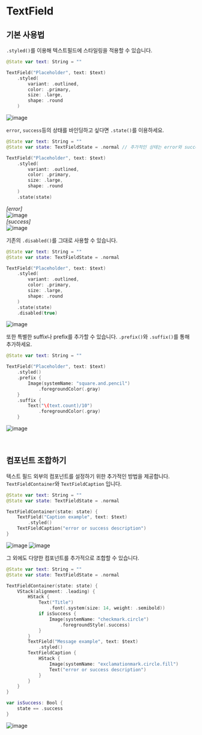 # TextField
## 기본 사용법
`.styled()`를 이용해 텍스트필드에 스타일링을 적용할 수 있습니다.
```swift
@State var text: String = ""

TextField("Placeholder", text: $text)
    .styled(
        variant: .outlined,
        color: .primary,
        size: .large,
        shape: .round
    )
```
![image](https://github.com/dodo849/DesignSystemBookApp/assets/71880682/d69f4916-55cb-475e-824c-46ddd9b0e41f)


`error`, `success`등의 상태를 바인딩하고 싶다면 `.state()`를 이용하세요.
```swift
@State var text: String = ""
@State var state: TextFieldState = .normal // 추가적인 상태는 error와 success가 있습니다.

TextField("Placeholder", text: $text)
    .styled(
        variant: .outlined,
        color: .primary,
        size: .large,
        shape: .round
    )
    .state(state)
```
_[error]_
<br/>
![image](https://github.com/dodo849/DesignSystemBookApp/assets/71880682/000a83af-5c48-4d68-a7e3-d41d9719f985)
<br/>
_[success]_
<br/>
![image](https://github.com/dodo849/DesignSystemBookApp/assets/71880682/67e62cef-d6d8-47c4-9c0d-e6dcc7e19051)

기존의 `.disabled()`를 그대로 사용할 수 있습니다.
```swift
@State var text: String = ""
@State var state: TextFieldState = .normal

TextField("Placeholder", text: $text)
    .styled(
        variant: .outlined,
        color: .primary,
        size: .large,
        shape: .round
    )
    .state(state)
    .disabled(true)
```
![image](https://github.com/dodo849/DesignSystemBookApp/assets/71880682/5f29436e-efea-4288-9007-3eacb24118e0)

또한 특별한 suffix나 prefix를 추가할 수 있습니다. `.prefix()`와 `.suffix()`를 통해 추가하세요.
```swift
@State var text: String = ""

TextField("Placeholder", text: $text)
    .styled()
    .prefix {
        Image(systemName: "square.and.pencil")
            .foregroundColor(.gray)
    }
    .suffix {
        Text("\(text.count)/10")
            .foregroundColor(.gray)
    }
```
![image](https://github.com/dodo849/DesignSystemBookApp/assets/71880682/a664c710-1e04-494e-89de-50413a223acb)

<br/>

## 컴포넌트 조합하기
텍스트 필드 외부의 컴포넌트를 설정하기 위한 추가적인 방법을 제공합니다.
`TextFieldContainer`와 `TextFieldCaption` 입니다.

```swift
@State var text: String = ""
@State var state: TextFieldState = .normal

TextFieldContainer(state: state) {
    TextField("Caption example", text: $text)
        .styled()
    TextFieldCaption("error or success description")
}
```
![image](https://github.com/dodo849/DesignSystemBookApp/assets/71880682/01149a76-efe1-4cde-9d44-2e5f448814ee)
![image](https://github.com/dodo849/DesignSystemBookApp/assets/71880682/59856c93-0f79-4526-b2b7-5f9ebbe075ad)

그 외에도 다양한 컴포넌트를 추가적으로 조합할 수 있습니다.
```swift
@State var text: String = ""
@State var state: TextFieldState = .normal

TextFieldContainer(state: state) {
    VStack(alignment: .leading) {
        HStack {
            Text("Title")
                .font(.system(size: 14, weight: .semibold))
            if isSuccess {
                Image(systemName: "checkmark.circle")
                    .foregroundStyle(.success)
            }
        }
        TextField("Message example", text: $text)
            .styled()
        TextFieldCaption {
            HStack {
                Image(systemName: "exclamationmark.circle.fill")
                Text("error or success description")
            }
        }
    }
}

var isSuccess: Bool {
    state == .success
}
```
![image](https://github.com/dodo849/DesignSystemBookApp/assets/71880682/669de758-0bea-4347-bd38-4926e981c488)
